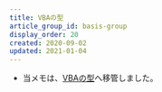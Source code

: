 ```yaml
---
title: VBAの型
article_group_id: basis-group
display_order: 20
created: 2020-09-02
updated: 2021-01-04
---
```

- 当メモは、[VBAの型](https://thinktwice.tech/it/vba/type/)へ移管しました。
